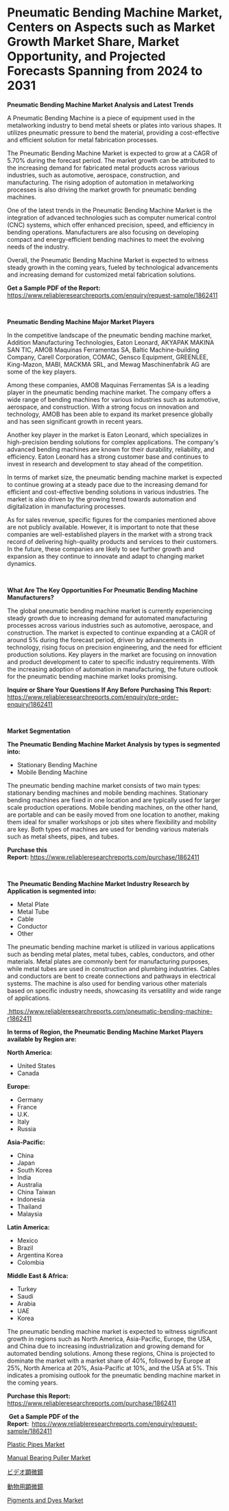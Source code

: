 <p><h1>Pneumatic Bending Machine Market, Centers on Aspects such as Market Growth Market Share, Market Opportunity, and Projected Forecasts Spanning from 2024 to 2031</h1></p><p><strong>Pneumatic Bending Machine Market Analysis and Latest Trends</strong></p>
<p><p>A Pneumatic Bending Machine is a piece of equipment used in the metalworking industry to bend metal sheets or plates into various shapes. It utilizes pneumatic pressure to bend the material, providing a cost-effective and efficient solution for metal fabrication processes.</p><p>The Pneumatic Bending Machine Market is expected to grow at a CAGR of 5.70% during the forecast period. The market growth can be attributed to the increasing demand for fabricated metal products across various industries, such as automotive, aerospace, construction, and manufacturing. The rising adoption of automation in metalworking processes is also driving the market growth for pneumatic bending machines.</p><p>One of the latest trends in the Pneumatic Bending Machine Market is the integration of advanced technologies such as computer numerical control (CNC) systems, which offer enhanced precision, speed, and efficiency in bending operations. Manufacturers are also focusing on developing compact and energy-efficient bending machines to meet the evolving needs of the industry.</p><p>Overall, the Pneumatic Bending Machine Market is expected to witness steady growth in the coming years, fueled by technological advancements and increasing demand for customized metal fabrication solutions.</p></p>
<p><strong>Get a Sample PDF of the Report:&nbsp;</strong> <a href="https://www.reliableresearchreports.com/enquiry/request-sample/1862411">https://www.reliableresearchreports.com/enquiry/request-sample/1862411</a></p>
<p>&nbsp;</p>
<p><strong>Pneumatic Bending Machine Major Market Players</strong></p>
<p><p>In the competitive landscape of the pneumatic bending machine market, Addition Manufacturing Technologies, Eaton Leonard, AKYAPAK MAKINA SAN TIC, AMOB Maquinas Ferramentas SA, Baltic Machine-building Company, Carell Corporation, COMAC, Gensco Equipment, GREENLEE, King-Mazon, MABI, MACKMA SRL, and Mewag Maschinenfabrik AG are some of the key players.</p><p>Among these companies, AMOB Maquinas Ferramentas SA is a leading player in the pneumatic bending machine market. The company offers a wide range of bending machines for various industries such as automotive, aerospace, and construction. With a strong focus on innovation and technology, AMOB has been able to expand its market presence globally and has seen significant growth in recent years.</p><p>Another key player in the market is Eaton Leonard, which specializes in high-precision bending solutions for complex applications. The company's advanced bending machines are known for their durability, reliability, and efficiency. Eaton Leonard has a strong customer base and continues to invest in research and development to stay ahead of the competition.</p><p>In terms of market size, the pneumatic bending machine market is expected to continue growing at a steady pace due to the increasing demand for efficient and cost-effective bending solutions in various industries. The market is also driven by the growing trend towards automation and digitalization in manufacturing processes.</p><p>As for sales revenue, specific figures for the companies mentioned above are not publicly available. However, it is important to note that these companies are well-established players in the market with a strong track record of delivering high-quality products and services to their customers. In the future, these companies are likely to see further growth and expansion as they continue to innovate and adapt to changing market dynamics.</p></p>
<p>&nbsp;</p>
<p><strong>What Are The Key Opportunities For Pneumatic Bending Machine Manufacturers?</strong></p>
<p><p>The global pneumatic bending machine market is currently experiencing steady growth due to increasing demand for automated manufacturing processes across various industries such as automotive, aerospace, and construction. The market is expected to continue expanding at a CAGR of around 5% during the forecast period, driven by advancements in technology, rising focus on precision engineering, and the need for efficient production solutions. Key players in the market are focusing on innovation and product development to cater to specific industry requirements. With the increasing adoption of automation in manufacturing, the future outlook for the pneumatic bending machine market looks promising.</p></p>
<p><strong>Inquire or Share Your Questions If Any Before Purchasing This Report:</strong> <a href="https://www.reliableresearchreports.com/enquiry/pre-order-enquiry/1862411">https://www.reliableresearchreports.com/enquiry/pre-order-enquiry/1862411</a></p>
<p>&nbsp;</p>
<p><strong>Market Segmentation</strong></p>
<p><strong>The Pneumatic Bending Machine Market Analysis by types is segmented into:</strong></p>
<p><ul><li>Stationary Bending Machine</li><li>Mobile Bending Machine</li></ul></p>
<p><p>The pneumatic bending machine market consists of two main types: stationary bending machines and mobile bending machines. Stationary bending machines are fixed in one location and are typically used for larger scale production operations. Mobile bending machines, on the other hand, are portable and can be easily moved from one location to another, making them ideal for smaller workshops or job sites where flexibility and mobility are key. Both types of machines are used for bending various materials such as metal sheets, pipes, and tubes.</p></p>
<p><strong>Purchase this Report:&nbsp;</strong><a href="https://www.reliableresearchreports.com/purchase/1862411">https://www.reliableresearchreports.com/purchase/1862411</a></p>
<p>&nbsp;</p>
<p><strong>The Pneumatic Bending Machine Market Industry Research by Application is segmented into:</strong></p>
<p><ul><li>Metal Plate</li><li>Metal Tube</li><li>Cable</li><li>Conductor</li><li>Other</li></ul></p>
<p><p>The pneumatic bending machine market is utilized in various applications such as bending metal plates, metal tubes, cables, conductors, and other materials. Metal plates are commonly bent for manufacturing purposes, while metal tubes are used in construction and plumbing industries. Cables and conductors are bent to create connections and pathways in electrical systems. The machine is also used for bending various other materials based on specific industry needs, showcasing its versatility and wide range of applications.</p></p>
<p><a href="https://www.reliableresearchreports.com/pneumatic-bending-machine-r1862411">&nbsp;https://www.reliableresearchreports.com/pneumatic-bending-machine-r1862411</a></p>
<p><strong>In terms of Region, the Pneumatic Bending Machine Market Players available by Region are:</strong></p>
<p>
    <p> <strong> North America: </strong>
        <ul>
            <li>United States</li>
            <li>Canada</li>
        </ul>
        </p> 
    <p> <strong> Europe: </strong>
        <ul>
            <li>Germany</li>
            <li>France</li>
            <li>U.K.</li>
            <li>Italy</li>
            <li>Russia</li>
        </ul>
        </p> 
    <p> <strong> Asia-Pacific: </strong>
        <ul>
            <li>China</li>
            <li>Japan</li>
            <li>South Korea</li>
            <li>India</li>
            <li>Australia</li>
            <li>China Taiwan</li>
            <li>Indonesia</li>
            <li>Thailand</li>
            <li>Malaysia</li>
        </ul>
        </p> 
    <p> <strong> Latin America: </strong>
        <ul>
            <li>Mexico</li>
            <li>Brazil</li>
            <li>Argentina Korea</li>
            <li>Colombia</li>
        </ul>
        </p> 
    <p> <strong> Middle East & Africa: </strong>
        <ul>
            <li>Turkey</li>
            <li>Saudi</li>
            <li>Arabia</li>
            <li>UAE</li>
            <li>Korea</li>
        </ul>
    </p>
    </p>
<p><p>The pneumatic bending machine market is expected to witness significant growth in regions such as North America, Asia-Pacific, Europe, the USA, and China due to increasing industrialization and growing demand for automated bending solutions. Among these regions, China is projected to dominate the market with a market share of 40%, followed by Europe at 25%, North America at 20%, Asia-Pacific at 10%, and the USA at 5%. This indicates a promising outlook for the pneumatic bending machine market in the coming years.</p></p>
<p><strong>Purchase this Report: </strong><a href="https://www.reliableresearchreports.com/purchase/1862411">https://www.reliableresearchreports.com/purchase/1862411</a></p>
<p>&nbsp;<strong>Get a Sample PDF of the Report:&nbsp;&nbsp;</strong><a href="https://www.reliableresearchreports.com/enquiry/request-sample/1862411">https://www.reliableresearchreports.com/enquiry/request-sample/1862411</a></p>
<p><strong></strong></p>
<p><p><a href="https://issuu.com/reportprime-2/docs/plastic-pipes-market-size-2030.pptx">Plastic Pipes Market</a></p><p><a href="https://github.com/jaidynmorantestelletmjzya/Market-Research-Report-List-2/blob/main/manual-bearing-puller-market.md">Manual Bearing Puller Market</a></p><p><a href="https://github.com/moulafa/Market-Research-Report-List-1/blob/main/707201621660.md">ビデオ顕微鏡</a></p><p><a href="https://github.com/nxboeu02965442/Market-Research-Report-List-1/blob/main/623828721659.md">動物用顕微鏡</a></p><p><a href="https://issuu.com/reportprime-2/docs/pigments-and-dyes-market-size-2030.pptx">Pigments and Dyes Market</a></p></p>